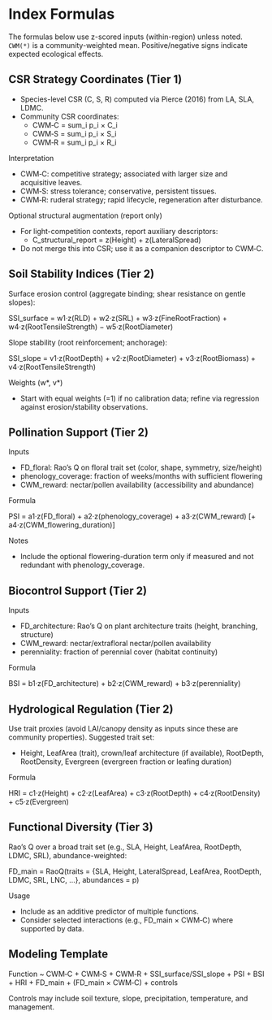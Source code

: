# Index Formulas

The formulas below use z-scored inputs (within-region) unless noted. `CWM(*)` is a community-weighted mean. Positive/negative signs indicate expected ecological effects.

## CSR Strategy Coordinates (Tier 1)

- Species-level CSR (C, S, R) computed via Pierce (2016) from LA, SLA, LDMC.
- Community CSR coordinates:
  - CWM‑C = sum_i p_i × C_i
  - CWM‑S = sum_i p_i × S_i
  - CWM‑R = sum_i p_i × R_i

Interpretation

- CWM‑C: competitive strategy; associated with larger size and acquisitive leaves.
- CWM‑S: stress tolerance; conservative, persistent tissues.
- CWM‑R: ruderal strategy; rapid lifecycle, regeneration after disturbance.

Optional structural augmentation (report only)

- For light-competition contexts, report auxiliary descriptors:
  - C_structural_report = z(Height) + z(LateralSpread)
- Do not merge this into CSR; use it as a companion descriptor to CWM‑C.

## Soil Stability Indices (Tier 2)

Surface erosion control (aggregate binding; shear resistance on gentle slopes):

SSI_surface = w1·z(RLD) + w2·z(SRL) + w3·z(FineRootFraction) + w4·z(RootTensileStrength) − w5·z(RootDiameter)

Slope stability (root reinforcement; anchorage):

SSI_slope = v1·z(RootDepth) + v2·z(RootDiameter) + v3·z(RootBiomass) + v4·z(RootTensileStrength)

Weights (w*, v*)

- Start with equal weights (=1) if no calibration data; refine via regression against erosion/stability observations.

## Pollination Support (Tier 2)

Inputs

- FD_floral: Rao’s Q on floral trait set (color, shape, symmetry, size/height)
- phenology_coverage: fraction of weeks/months with sufficient flowering
- CWM_reward: nectar/pollen availability (accessibility and abundance)

Formula

PSI = a1·z(FD_floral) + a2·z(phenology_coverage) + a3·z(CWM_reward) [+ a4·z(CWM_flowering_duration)]

Notes

- Include the optional flowering-duration term only if measured and not redundant with phenology_coverage.

## Biocontrol Support (Tier 2)

Inputs

- FD_architecture: Rao’s Q on plant architecture traits (height, branching, structure)
- CWM_reward: nectar/extrafloral nectar/pollen availability
- perenniality: fraction of perennial cover (habitat continuity)

Formula

BSI = b1·z(FD_architecture) + b2·z(CWM_reward) + b3·z(perenniality)

## Hydrological Regulation (Tier 2)

Use trait proxies (avoid LAI/canopy density as inputs since these are community properties). Suggested trait set:

- Height, LeafArea (trait), crown/leaf architecture (if available), RootDepth, RootDensity, Evergreen (evergreen fraction or leafing duration)

Formula

HRI = c1·z(Height) + c2·z(LeafArea) + c3·z(RootDepth) + c4·z(RootDensity) + c5·z(Evergreen)

## Functional Diversity (Tier 3)

Rao’s Q over a broad trait set (e.g., SLA, Height, LeafArea, RootDepth, LDMC, SRL), abundance-weighted:

FD_main = RaoQ(traits = {SLA, Height, LateralSpread, LeafArea, RootDepth, LDMC, SRL, LNC, ...}, abundances = p)

Usage

- Include as an additive predictor of multiple functions.
- Consider selected interactions (e.g., FD_main × CWM‑C) where supported by data.

## Modeling Template

Function ~ CWM‑C + CWM‑S + CWM‑R + SSI_surface/SSI_slope + PSI + BSI + HRI + FD_main + (FD_main × CWM‑C) + controls

Controls may include soil texture, slope, precipitation, temperature, and management.
